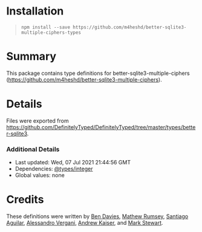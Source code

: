 # Installation
> `npm install --save https://github.com/m4heshd/better-sqlite3-multiple-ciphers-types`

# Summary
This package contains type definitions for better-sqlite3-multiple-ciphers (https://github.com/m4heshd/better-sqlite3-multiple-ciphers).

# Details
Files were exported from https://github.com/DefinitelyTyped/DefinitelyTyped/tree/master/types/better-sqlite3.

### Additional Details
 * Last updated: Wed, 07 Jul 2021 21:44:56 GMT
 * Dependencies: [@types/integer](https://npmjs.com/package/@types/integer)
 * Global values: none

# Credits
These definitions were written by [Ben Davies](https://github.com/Morfent), [Mathew Rumsey](https://github.com/matrumz), [Santiago Aguilar](https://github.com/sant123), [Alessandro Vergani](https://github.com/loghorn), [Andrew Kaiser](https://github.com/andykais), and [Mark Stewart](https://github.com/mrkstwrt).
